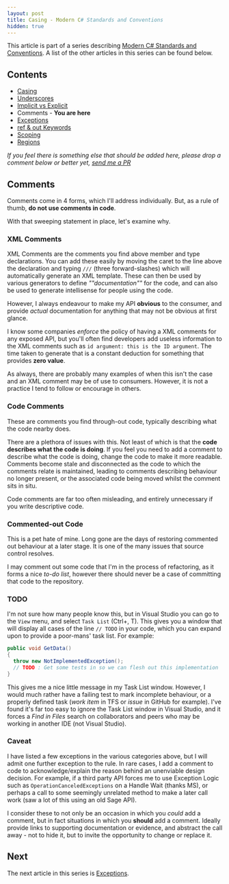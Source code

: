 ```yaml
---
layout: post
title: Casing - Modern C# Standards and Conventions
hidden: true
---
```


This article is part of a series describing [Modern C# Standards and Conventions](http://blog.devbot.net/standards). A list of the other articles in this series can be found below.

## Contents

* [Casing](http://blog.devbot.net/conventions-casing)
* [Underscores](http://blog.devbot.net/conventions-underscores)
* [Implicit vs Explicit](http://blog.devbot.net/conventions-implicit)
* Comments - **You are here**
* [Exceptions](http://blog.devbot.net/conventions-exceptions)
* [ref & out Keywords](http://blog.devbot.net/conventions-refs)
* [Scoping](http://blog.devbot.net/conventions-scoping)
* [Regions](http://blog.devbot.net/conventions-regions)

_If you feel there is something else that should be added here, please drop a comment below or better yet, [send me a PR](https://github.com/smudge202/smudge202.github.io)_

## Comments

Comments come in 4 forms, which I'll address individually. But, as a rule of thumb, **do not use comments in code**. 

With that sweeping statement in place, let's examine why.

### XML Comments

XML Comments are the comments you find above member and type declarations. You can add these easily by moving the caret to the line above the declaration and typing `///` (three forward-slashes) which will automatically generate an XML template. These can then be used by various generators to define _""documentation""_ for the code, and can also be used to generate intellisense for people using the code.

However, I always endeavour to make my API **obvious** to the consumer, and provide _actual_ documentation for anything that may not be obvious at first glance. 

I know some companies _enforce_ the policy of having a XML comments for any exposed API, but you'll often find developers add useless information to the XML comments such as `id argument: this is the ID argument`. The time taken to generate that is a constant deduction for something that provides **zero value**.

As always, there are probably many examples of when this isn't the case and an XML comment may be of use to consumers. However, it is not a practice I tend to follow or encourage in others.

### Code Comments

These are comments you find through-out code, typically describing what the code nearby does.

There are a plethora of issues with this. Not least of which is that the **code describes what the code is doing**. If you feel you need to add a comment to describe what the code is doing, change the code to make it more readable. Comments become stale and disconnected as the code to which the comments relate is maintained, leading to comments describing behaviour no longer present, or the associated code being moved whilst the comment sits in situ.

Code comments are far too often misleading, and entirely unnecessary if you write descriptive code.

### Commented-out Code

This is a pet hate of mine. Long gone are the days of restoring commented out behaviour at a later stage. It is one of the many issues that source control resolves.

I may comment out some code that I'm in the process of refactoring, as it forms a nice _to-do list_, however there should never be a case of committing that code to the repository.

### TODO

I'm not sure how many people know this, but in Visual Studio you can go to the `View` menu, and select `Task List` (Ctrl+\, T). This gives you a window that will display all cases of the line `// TODO` in your code, which you can expand upon to provide a poor-mans' task list. For example:

```c#
public void GetData()
{
  throw new NotImplementedException();
  // TODO : Get some tests in so we can flesh out this implementation
}
```

This gives me a nice little message in my Task List window. However, I would much rather have a failing test to mark incomplete behaviour, or a properly defined task (_work item_ in TFS or _issue_ in GitHub for example). I've found it's far too easy to ignore the Task List window in Visual Studio, and it forces a _Find in Files_ search on collaborators and peers who may be working in another IDE (not Visual Studio).

### Caveat

I have listed a few exceptions in the various categories above, but I will admit one further exception to the rule. In rare cases, I add a comment to code to acknowledge/explain the reason behind an unenviable design decision. For example, if a third party API forces me to use Exception Logic such as `OperationCanceledExceptions` on a Handle Wait (thanks MS), or perhaps a call to some seemingly unrelated method to make a later call work (saw a lot of this using an old Sage API). 

I consider these to not only be an occasion in which you _could_ add a comment, but in fact situations in which you **should** add a comment. Ideally provide links to supporting documentation or evidence, and abstract the call away - not to hide it, but to invite the opportunity to change or replace it.

## Next

The next article in this series is [Exceptions](http://blog.devbot.net/conventions-exceptions).
